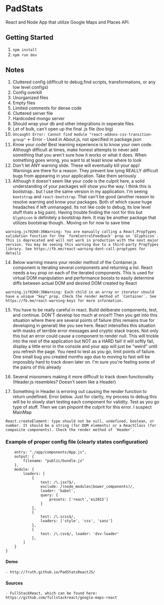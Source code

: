 # PadStats
React and Node App that utilize Google Maps and Places API.

## Getting Started
1.  `npm install`
2.  `npm run dev`

## Notes
1.  Cluttered config (difficult to debug,find scripts, transformations, or any low level configs)
2.  Config overkill
3.  Unorganized files
4.  Empty files
5.  Limited comments for dense code 
6.  Cluttered server file
7.  Hardcoded mongo server 
8.  Should wrap your db and other integrations in seperate files
9.  Let of bulk, can't open up the final .js file (too big)
10.  `Uncaught Error: Cannot find module "react-addons-css-transition-group"` <- Error
	- Used in About.js, not specified in package.json
11. Know your code!  Best learning experience is to know your own code.  Although difficult at times, make honest attempts to never add something that you aren't sure how it works or what it does.  When something goes wrong, you want to at least know where to look
12.  Don't let ANY warning slide.  These will eventually kill your app!  Warnings are there for a reason.  They prevent low lying REALLY difficult bugs from appearing in your application.  Take them seriously
13. Although it doesn't seem like your code is the culprit here, a solid understanding of your packages will show you the way.  I think this is bootstrap.. but I use the same version in my application.  I'm seeing `bootstrap` and `react-bootstrap`.  That can't be good (another reason to resolve warning and know your packages.  Both of which cause huge headaches if left unmanaged.  Its not like code to debug, its low level stuff thats a big pain).  Having trouble finding the root for this but `Glyphicon` is definitely a bootstrap item.  It may be another package that utilizes bootstrap though..  Moving on for now to save time
```
warning.js?0260:36Warning: You are manually calling a React.PropTypes validation function for the `formControlFeedback` prop on `Glyphicon`. This is deprecated and will not work in production with the next major version. You may be seeing this warning due to a third-party PropTypes library. See https://fb.me/react-warning-dont-call-proptypes for details
```
14.  Below warning means your render method of the Container.js component is iterating several components and returning a list.  React needs a `key` prop on each of the iterated components.  This is used for virtual DOM manipulation and performance boosts to easily determine diffs between actual DOM and desired DOM created by React
```
warning.js?0260:36Warning: Each child in an array or iterator should have a unique "key" prop. Check the render method of `Container`. See https://fb.me/react-warning-keys for more information.
```
15.  You have to be really careful in react.  Build deliberate components, test, and continue.  DON'T develop too much at once!!!  Then you get into this situation where there are several points of failure (this remains true for developing in general) like you see here.  React intensifies this situation with masks of terrible error messages and cryptic stack traces.  Not only this but an error could cause a component to render null.  This will trickle into the rest of the application but NOT as a HARD fail!  it will softly fail, display a little error in the console and your app will just be "weird" until you refresh the page.  You need to test as you go, limit points of failure.  One small bug you created months ago due to moving to fast will be impossibly hard to track down later on.  I'm sure you're feeling some of the pains of this already

16.  Several misnomers making it more difficult to track down functionality (Header.js resembles? Doesn't seem like a Header)

17.  Something in Header is erroring out causing the render function to return undefined.  Error below.  Just for clarity, my process to debug this will be to slowly start testing each component for validity.  Test as you go type of stuff.  Then we can pinpoint the culprit for this error.  I suspect MainMap
```
React.createElement: type should not be null, undefined, boolean, or number. It should be a string (for DOM elements) or a ReactClass (for composite components). Check the render method of `Header`.
```

### Example of proper config file (clearly states configuration)
```module.exports = {
	entry: "./app/components/App.js",
	output: {
		filename: "public/bundle.js"
	},
	module: {
		loaders: [
			{
				test: /\.jsx?$/,
				exclude: /(node_modules|bower_components)/,
				loader: 'babel',
				query: {
					presets: ['react','es2015']
				}
			},
			{
				test: /\.scss$/,
				loaders: ['style', 'css', 'sass']
			},
			{
				test: /\.csv$/, loader: 'dsv-loader'
			},
		]
	}
}
```

#### Demo 
	- http://7ruth.github.io/PadStatsReactJS/   

#### Sources
	- FullStackReact, which can be found here: https://github.com/fullstackreact/google-maps-react
